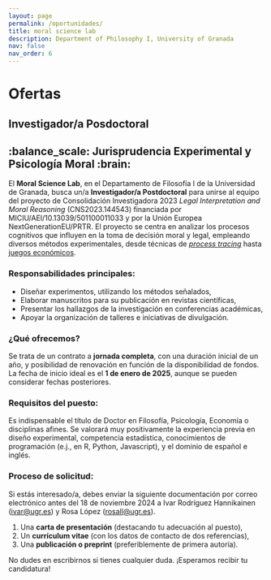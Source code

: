 ```yaml
---
layout: page
permalink: /oportunidades/
title: moral science lab
description: Department of Philosophy I, University of Granada
nav: false
nav_order: 6
---
```


  <div class="header-bar">
    <h1>Ofertas</h1>
    <h2>Investigador/a Posdoctoral</h2>
    <h2>:balance_scale: Jurisprudencia Experimental y Psicología Moral :brain:</h2>
  </div>

El **Moral Science Lab**, en el Departamento de Filosofía I de la Universidad de Granada, busca un/a **Investigador/a Postdoctoral** para unirse al equipo del proyecto de Consolidación Investigadora 2023 _Legal Interpretation and Moral Reasoning_ (CNS2023.144543) financiada por MICIU/AEI/10.13039/501100011033 y por la Unión Europea NextGenerationEU/PRTR. El proyecto se centra en analizar los procesos cognitivos que influyen en la toma de decisión moral y legal, empleando diversos métodos experimentales, desde técnicas de _[process tracing](https://escholarship.org/uc/item/737187j2)_ hasta [juegos económicos](https://www.pnas.org/doi/abs/10.1073/pnas.2206531119).

### Responsabilidades principales:

- Diseñar experimentos, utilizando los métodos señalados,
- Elaborar manuscritos para su publicación en revistas científicas,
- Presentar los hallazgos de la investigación en conferencias académicas,
- Apoyar la organización de talleres e iniciativas de divulgación.

### ¿Qué ofrecemos?

Se trata de un contrato a **jornada completa**, con una duración inicial de un año, y posibilidad de renovación en función de la disponibilidad de fondos. La fecha de inicio ideal es el **1 de enero de 2025**, aunque se pueden considerar fechas posteriores.

### Requisitos del puesto:

Es indispensable el título de Doctor en Filosofía, Psicología, Economía o disciplinas afines. Se valorará muy positivamente la experiencia previa en diseño experimental, competencia estadística, conocimientos de programación (e.j., en R, Python, Javascript), y el dominio de español e inglés.

### Proceso de solicitud:

Si estás interesado/a, debes enviar la siguiente documentación por correo electrónico antes del 18 de noviembre 2024 a Ivar Rodríguez Hannikainen ([ivar@ugr.es](mailto:ivar@ugr.es)) y Rosa López ([rosall@ugr.es](mailto:rosall@ugr.es)).

1. Una **carta de presentación** (destacando tu adecuación al puesto),
2. Un **currículum vitae** (con los datos de contacto de dos referencias),
3. Una **publicación o preprint** (preferiblemente de primera autoría).

No dudes en escribirnos si tienes cualquier duda. ¡Esperamos recibir tu candidatura!
